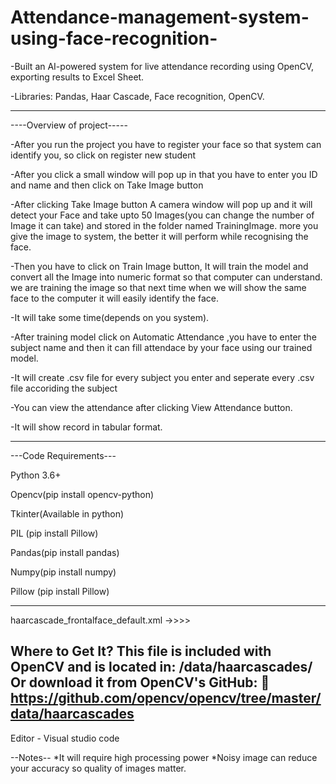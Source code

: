 # Attendance-management-system-using-face-recognition-

-Built an AI-powered system for live attendance recording using OpenCV, exporting results to Excel Sheet.

-Libraries: Pandas, Haar Cascade, Face recognition, OpenCV.

--------------------------------------------------------------------------------------
----Overview of project-----

-After you run the project you have to register your face so that system can identify you, so click on register new student

-After you click a small window will pop up in that you have to enter you ID and name and then click on Take Image button

-After clicking Take Image button A camera window will pop up and it will detect your Face and take upto 50 Images(you can change the number of Image it can take) and stored in the folder named TrainingImage. more you give the image to system, the better it will perform while recognising the face.

-Then you have to click on Train Image button, It will train the model and convert all the Image into numeric format so that computer can understand. we are training the image so that next time when we will show the same face to the computer it will easily identify the face.

-It will take some time(depends on you system).

-After training model click on Automatic Attendance ,you have to enter the subject name and then it can fill attendace by your face using our trained model.

-It will create .csv file for every subject you enter and seperate every .csv file accoriding the subject

-You can view the attendance after clicking View Attendance button.

-It will show record in tabular format.

--------------------------------------------------------------------------------------
---Code Requirements---

Python 3.6+

Opencv(pip install opencv-python)

Tkinter(Available in python)

PIL (pip install Pillow)

Pandas(pip install pandas)

Numpy(pip install numpy)

Pillow (pip install Pillow)

--------------------------------------------------------------------------------------
haarcascade_frontalface_default.xml  ->>>> 

Where to Get It?
This file is included with OpenCV and is located in:
<opencv-installation-path>/data/haarcascades/
Or download it from OpenCV's GitHub:
🔗 https://github.com/opencv/opencv/tree/master/data/haarcascades
------------------------------------------------------------------------------------------

Editor - Visual studio code

--Notes--
*It will require high processing power
*Noisy image can reduce your accuracy so quality of images matter.
